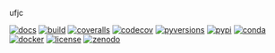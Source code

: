 ufjc

[![docs](https://img.shields.io/readthedocs/ufjc?logo=readthedocs)](https://ufjc.readthedocs.io/en/latest/)
[![build](https://github.com/sandialabs/ufjc/workflows/main/badge.svg)](https://github.com/sandialabs/ufjc)
[![coveralls](https://img.shields.io/coveralls/github/sandialabs/ufjc?logo=coveralls)](https://coveralls.io/github/sandialabs/ufjc?branch=main)
[![codecov](https://codecov.io/gh/sandialabs/ufjc/branch/main/graph/badge.svg?token=ATGNZetpAV)](https://codecov.io/gh/sandialabs/ufjc)
[![pyversions](https://img.shields.io/pypi/pyversions/ufjc.svg?logo=python&logoColor=FBE072&color=4B8BBE&label=Python)](https://pypi.org/project/ufjc/)
[![pypi](https://img.shields.io/pypi/v/ufjc?logo=pypi&logoColor=FBE072&label=PyPI&color=4B8BBE)](https://pypi.org/project/ufjc/)
[![conda](https://img.shields.io/conda/v/mrbuche/ufjc.svg?logo=anaconda&color=3EB049&label=Anaconda)](https://anaconda.org/mrbuche/ufjc/)
[![docker](https://img.shields.io/docker/v/mrbuche/ufjc?color=0db7ed&label=Docker%20Hub&logo=docker&logoColor=0db7ed)](https://hub.docker.com/r/mrbuche/ufjc)
[![license](https://img.shields.io/github/license/sandialabs/ufjc)](https://github.com/sandialabs/ufjc/blob/main/LICENSE)
[![zenodo](https://zenodo.org/badge/DOI/10.5281/zenodo.6114263.svg)](https://doi.org/10.5281/zenodo.6114263)
